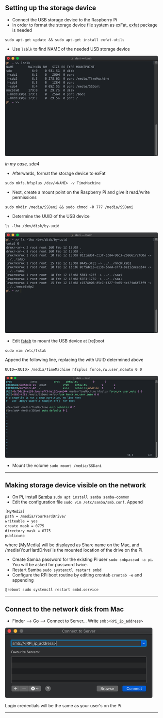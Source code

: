## Setting up the storage device

- Connect the USB storage device to the Raspberry Pi
- In order to format the storage device file system as exFat, [exfat](https://github.com/relan/exfat) package is needed

`sudo apt-get update && sudo apt-get install exfat-utils`
- Use `lsblk` to find NAME of the needed USB storage device

![](https://github.com/danielbilyk/pi/blob/main/images/lsblk.png)

*in my case, sda4*

- Afterwards, format the storage device to exFat

`sudo mkfs.hfsplus /dev/<NAME> -v TimeMachine`
- Next, create a mount point on the Raspberry Pi and give it read/write permissions

`sudo mkdir /media/SSDani && sudo chmod -R 777 /media/SSDani`
- Determine the UUID of the USB device

`ls -lha /dev/disk/by-uuid`
    
![](https://github.com/danielbilyk/pi/blob/main/images/ls%20-lha.png)
- Edit [fstab](https://wiki.debian.org/fstab) to mount the USB device at [re]boot

`sudo vim /etc/fstab`

Append the following line, replacing the <UUID> with UUID determined above

`UUID=<UUID> /media/TimeMachine hfsplus force,rw,user,noauto 0 0`

![](https://github.com/danielbilyk/pi/blob/main/images/fstab.png)

- Mount the volume
`sudo mount /media/SSDani`
---
## Making storage device visible on the network

- On Pi, install [Samba](https://www.samba.org/samba/docs/SambaIntro.html)
`sudo apt install samba samba-common`
- Edit the configuration file `sudo vim /etc/samba/smb.conf`. Append

```
[MyMedia]
path = /media/YourHardDrive/
writeable = yes
create mask = 0775
directory mask = 0775
public=no
```

where [MyMedia] will be displayed as Share name on the Mac, and /media/YourHardDrive/ is the mounted location of the drive on the Pi.
- Create Samba password for the existing Pi user `sudo smbpasswd -a pi`. You will be asked for password twice.
- Restart Samba
`sudo systemctl restart smbd`
- Configure the RPi boot routine by editing crontab `crontab -e` and appending

```
@reboot sudo systemctl restart smbd.service
```
---
## Connect to the network disk from Mac

- Finder —> Go —> Connect to Server…
Write `smb:<RPi_ip_address>`

![](https://github.com/danielbilyk/pi/blob/main/images/smb%20connect.png)

Login credentials will be the same as your user's on the Pi.

---
